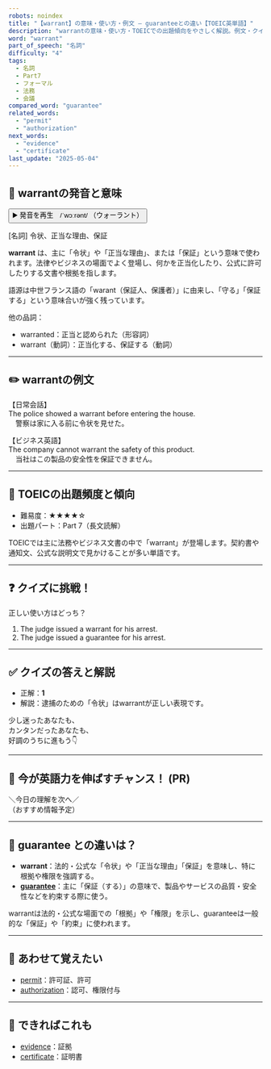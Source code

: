 ```yaml
---
robots: noindex
title: "【warrant】の意味・使い方・例文 ― guaranteeとの違い【TOEIC英単語】"
description: "warrantの意味・使い方・TOEICでの出題傾向をやさしく解説。例文・クイズ付きでguaranteeとの違いもわかりやすく学べます。"
word: "warrant"
part_of_speech: "名詞"
difficulty: "4"
tags:
  - 名詞
  - Part7
  - フォーマル
  - 法務
  - 会議
compared_word: "guarantee"
related_words:
  - "permit"
  - "authorization"
next_words:
  - "evidence"
  - "certificate"
last_update: "2025-05-04"
---
```


## 🔰 warrantの発音と意味

<button class="play-audio" onclick="playTTS('warrant')">
  <span class="play-audio-main">
    ▶️ 発音を再生　/ˈwɔːrənt/
  </span>
  <span class="play-audio-sub">
    （ウォーラント）
  </span>
</button>

[名詞] 令状、正当な理由、保証

**warrant** は、主に「令状」や「正当な理由」、または「保証」という意味で使われます。法律やビジネスの場面でよく登場し、何かを正当化したり、公式に許可したりする文書や根拠を指します。

語源は中世フランス語の「warant（保証人、保護者）」に由来し、「守る」「保証する」という意味合いが強く残っています。

他の品詞：  
- warranted：正当と認められた（形容詞）
- warrant（動詞）：正当化する、保証する（動詞）

---

## ✏️ warrantの例文

【日常会話】  
The police showed a warrant before entering the house.  
　警察は家に入る前に令状を見せた。

【ビジネス英語】  
The company cannot warrant the safety of this product.  
　当社はこの製品の安全性を保証できません。

---

## 🎯 TOEICの出題頻度と傾向

- 難易度：★★★★☆
- 出題パート：Part 7（長文読解）

TOEICでは主に法務やビジネス文書の中で「warrant」が登場します。契約書や通知文、公式な説明文で見かけることが多い単語です。

---

## ❓ クイズに挑戦！

正しい使い方はどっち？

1. The judge issued a warrant for his arrest.  
2. The judge issued a guarantee for his arrest.

---

## ✅ クイズの答えと解説

- 正解：**1**
- 解説：逮捕のための「令状」はwarrantが正しい表現です。

少し迷ったあなたも、  
カンタンだったあなたも、  
好調のうちに進もう👇️

---

## 🚀 今が英語力を伸ばすチャンス！ (PR)

<div class="info-center">
＼今日の理解を次へ／<br>  
（おすすめ情報予定）
</div>

---

## 🤔  guarantee との違いは？

- **warrant**：法的・公式な「令状」や「正当な理由」「保証」を意味し、特に根拠や権限を強調する。
- **[guarantee](/word/guarantee/)**：主に「保証（する）」の意味で、製品やサービスの品質・安全性などを約束する際に使う。

warrantは法的・公式な場面での「根拠」や「権限」を示し、guaranteeは一般的な「保証」や「約束」に使われます。

---

## 🧩 あわせて覚えたい

- [permit](/word/permit/)：許可証、許可
- [authorization](/word/authorization/)：認可、権限付与

---

## 📖 できればこれも

- [evidence](/word/evidence/)：証拠
- [certificate](/word/certificate/)：証明書

<!-- cvid: aid30_bid45 -->
